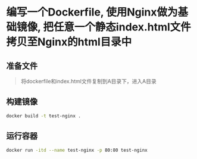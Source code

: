 # 编写一个Dockerfile, 使用Nginx做为基础镜像, 把任意一个静态index.html文件拷贝至Nginx的html目录中

## 准备文件

> 将dockerfile和index.html文件复制到A目录下，进入A目录

## 构建镜像

```bash
docker build -t test-nginx .
```

## 运行容器

```bash
docker run -itd --name test-nginx -p 80:80 test-nginx
```
